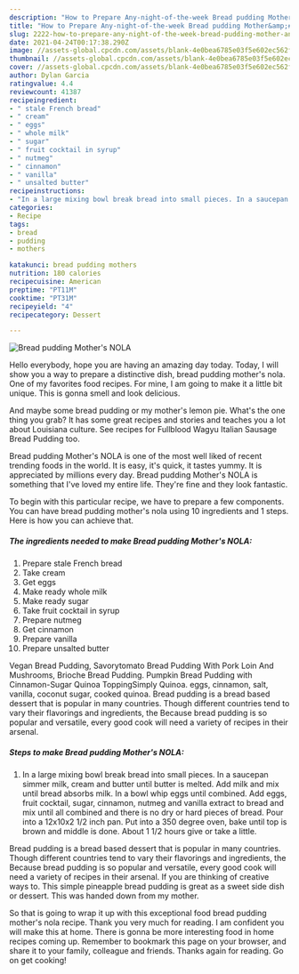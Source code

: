 ```yaml
---
description: "How to Prepare Any-night-of-the-week Bread pudding Mother&amp;#39;s NOLA"
title: "How to Prepare Any-night-of-the-week Bread pudding Mother&amp;#39;s NOLA"
slug: 2222-how-to-prepare-any-night-of-the-week-bread-pudding-mother-and-39-s-nola
date: 2021-04-24T00:17:38.290Z
image: //assets-global.cpcdn.com/assets/blank-4e0bea6785e03f5e602ec562f230caae08da540cada707380b4fe1bbebba43da.png
thumbnail: //assets-global.cpcdn.com/assets/blank-4e0bea6785e03f5e602ec562f230caae08da540cada707380b4fe1bbebba43da.png
cover: //assets-global.cpcdn.com/assets/blank-4e0bea6785e03f5e602ec562f230caae08da540cada707380b4fe1bbebba43da.png
author: Dylan Garcia
ratingvalue: 4.4
reviewcount: 41387
recipeingredient:
- " stale French bread"
- " cream"
- " eggs"
- " whole milk"
- " sugar"
- " fruit cocktail in syrup"
- " nutmeg"
- " cinnamon"
- " vanilla"
- " unsalted butter"
recipeinstructions:
- "In a large mixing bowl break bread into small pieces. In a saucepan simmer milk, cream and butter until butter is melted. Add milk and mix until bread absorbs milk. In a bowl whip eggs until combined. Add eggs, fruit cocktail, sugar, cinnamon, nutmeg and vanilla extract to bread and mix until all combined and there is no dry or hard pieces of bread. Pour into a 12x10x2 1/2 inch pan. Put into a 350 degree oven, bake until top is brown and middle is done. About 1 1/2 hours give or take a little."
categories:
- Recipe
tags:
- bread
- pudding
- mothers

katakunci: bread pudding mothers 
nutrition: 180 calories
recipecuisine: American
preptime: "PT11M"
cooktime: "PT31M"
recipeyield: "4"
recipecategory: Dessert

---
```



![Bread pudding Mother&#39;s NOLA](//assets-global.cpcdn.com/assets/blank-4e0bea6785e03f5e602ec562f230caae08da540cada707380b4fe1bbebba43da.png)

Hello everybody, hope you are having an amazing day today. Today, I will show you a way to prepare a distinctive dish, bread pudding mother&#39;s nola. One of my favorites food recipes. For mine, I am going to make it a little bit unique. This is gonna smell and look delicious.

And maybe some bread pudding or my mother&#39;s lemon pie. What&#39;s the one thing you grab? It has some great recipes and stories and teaches you a lot about Louisiana culture. See recipes for Fullblood Wagyu Italian Sausage Bread Pudding too.

Bread pudding Mother&#39;s NOLA is one of the most well liked of recent trending foods in the world. It is easy, it's quick, it tastes yummy. It is appreciated by millions every day. Bread pudding Mother&#39;s NOLA is something that I've loved my entire life. They're fine and they look fantastic.


To begin with this particular recipe, we have to prepare a few components. You can have bread pudding mother&#39;s nola using 10 ingredients and 1 steps. Here is how you can achieve that.

<!--inarticleads1-->

##### The ingredients needed to make Bread pudding Mother&#39;s NOLA:

1. Prepare  stale French bread
1. Take  cream
1. Get  eggs
1. Make ready  whole milk
1. Make ready  sugar
1. Take  fruit cocktail in syrup
1. Prepare  nutmeg
1. Get  cinnamon
1. Prepare  vanilla
1. Prepare  unsalted butter


Vegan Bread Pudding, Savorytomato Bread Pudding With Pork Loin And Mushrooms, Brioche Bread Pudding. Pumpkin Bread Pudding with Cinnamon-Sugar Quinoa ToppingSimply Quinoa. eggs, cinnamon, salt, vanilla, coconut sugar, cooked quinoa. Bread pudding is a bread based dessert that is popular in many countries. Though different countries tend to vary their flavorings and ingredients, the Because bread pudding is so popular and versatile, every good cook will need a variety of recipes in their arsenal. 

<!--inarticleads2-->

##### Steps to make Bread pudding Mother&#39;s NOLA:

1. In a large mixing bowl break bread into small pieces. In a saucepan simmer milk, cream and butter until butter is melted. Add milk and mix until bread absorbs milk. In a bowl whip eggs until combined. Add eggs, fruit cocktail, sugar, cinnamon, nutmeg and vanilla extract to bread and mix until all combined and there is no dry or hard pieces of bread. Pour into a 12x10x2 1/2 inch pan. Put into a 350 degree oven, bake until top is brown and middle is done. About 1 1/2 hours give or take a little.


Bread pudding is a bread based dessert that is popular in many countries. Though different countries tend to vary their flavorings and ingredients, the Because bread pudding is so popular and versatile, every good cook will need a variety of recipes in their arsenal. If you are thinking of creative ways to. This simple pineapple bread pudding is great as a sweet side dish or dessert. This was handed down from my mother. 

So that is going to wrap it up with this exceptional food bread pudding mother&#39;s nola recipe. Thank you very much for reading. I am confident you will make this at home. There is gonna be more interesting food in home recipes coming up. Remember to bookmark this page on your browser, and share it to your family, colleague and friends. Thanks again for reading. Go on get cooking!
